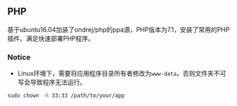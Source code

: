 ## PHP

基于ubuntu16.04加装了ondrej/php的ppa源，PHP版本为7.1，安装了常用的PHP插件。满足快速部署PHP程序。

### Notice

- Linux环境下，需要将应用程序目录所有者修改为`www-data`，否则文件夹不可写会导致程序无法运行。

```bash
sudo chown -R 33:33 /path/to/your/app
```
